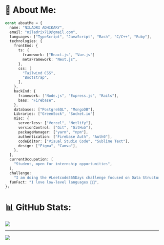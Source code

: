 # 💫 About Me:

```typescript
const aboutMe = {
  name: "NILADRI ADHIKARY",
  email: "niladrix719@gmail.com",
  languages: ["TypeScript", "JavaScript", "Bash", "C/C++", "Ruby"],
  technologies: {
    frontEnd: {
      ts: {
        framework: ["React.js", "Vue.js"]
        metaFramework: "Next.js",
      },
      css: [
        "Tailwind CSS",
        "Bootstrap",
      ],
    },
    backEnd: {
      framework: ["Node.js", "Express.js", "Rails"],
      baas: "Firebase",
    },
    databases: ["PostgreSQL", "MongoDB"],
    Libraries: ["GreenSock", "Socket.io"]
    misc: {
      serverless: ["Vercel", "Netlify"],
      versionControl: ["Git", "GitHub"],
      packageManager: ["yarn", "npm"],
      authentication: ["Firebase Auth", "Auth0"],
      codeEditor: ["Visual Studio Code", "Sublime Text"],
      design: ["Figma", "Canva"],
    },
  },
  currentOccupation: [
    "Student, open for internship opportunities",
  ],
  challenge:
    "I am doing the #Leetcode365Days challenge focused on Data Structures and Algorithms",
  funFact: "I love low-level languages 🤖🔧",
};
```

# 📊 GitHub Stats:
![](https://github-readme-streak-stats.herokuapp.com/?user=niladrix719&theme=dark&hide_border=false)<br/>

---
[![](https://visitcount.itsvg.in/api?id=niladrix719&icon=0&color=0)](https://visitcount.itsvg.in)

<!-- Proudly created with GPRM ( https://gprm.itsvg.in ) -->
